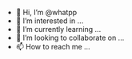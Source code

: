 - 👋 Hi, I’m @whatpp
- 👀 I’m interested in ...
- 🌱 I’m currently learning ...
- 💞️ I’m looking to collaborate on ...
- 📫 How to reach me ...

<!---
whatpp/whatpp is a ✨ special ✨ repository because its `README.md` (this file) appears on your GitHub profile.
You can click the Preview link to take a look at your changes.
--->
